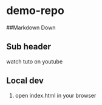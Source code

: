 # demo-repo

##Markdown Down 

## Sub header

watch tuto on youtube

## Local dev
1. open index.html in your browser
